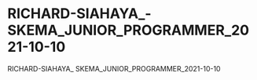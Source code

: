 # RICHARD-SIAHAYA_-SKEMA_JUNIOR_PROGRAMMER_2021-10-10
RICHARD-SIAHAYA_ SKEMA_JUNIOR_PROGRAMMER_2021-10-10

